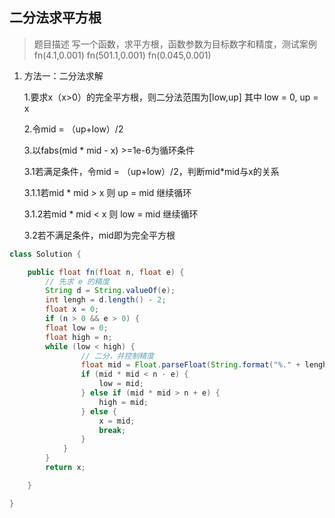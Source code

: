 ##  二分法求平方根
> 题目描述
> 写一个函数，求平方根，函数参数为目标数字和精度，测试案例 fn(4.1,0.001) fn(501.1,0.001) fn(0.045,0.001)

1. 方法一：二分法求解

    1.要求x（x>0）的完全平方根，则二分法范围为[low,up] 其中 low = 0, up = x

    2.令mid = （up+low）/2

    3.以fabs(mid * mid - x) >=1e-6为循环条件

    3.1若满足条件，令mid = （up+low）/2，判断mid*mid与x的关系

    3.1.1若mid * mid > x 则 up = mid 继续循环

    3.1.2若mid * mid < x 则 low = mid 继续循环

    3.2若不满足条件，mid即为完全平方根

```java
class Solution {

    public float fn(float n, float e) {
        // 先求 e 的精度
        String d = String.valueOf(e);
        int lengh = d.length() - 2;
        float x = 0;
        if (n > 0 && e > 0) {
        float low = 0;
        float high = n;
        while (low < high) {
                // 二分，并控制精度
                float mid = Float.parseFloat(String.format("%." + lengh + "f", (low + high) / 2));
                if (mid * mid < n - e) {
                    low = mid;
                } else if (mid * mid > n + e) {
                    high = mid;
                } else {
                    x = mid;
                    break;
                }
            }
        }
        return x;

    }

}
```
